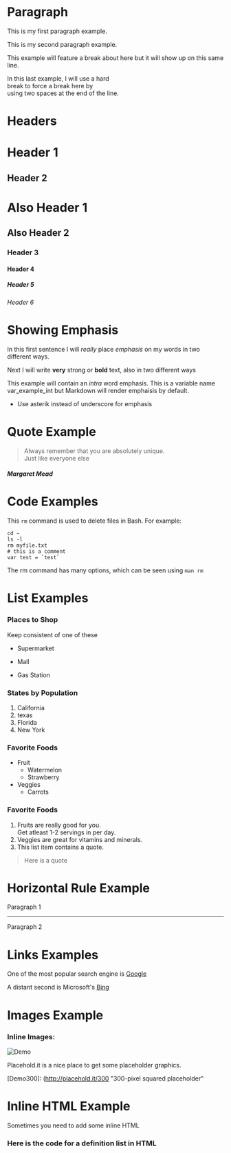 # Paragraph

This is my first paragraph example.

This is my second paragraph example.

This example will feature a break
about here but it will show up on
this same line.

In this last example, I will use a hard  
break to force a break here by  
using two spaces at the end of the line.

# Headers

Header 1
========

Header 2
--------

# Also Header 1

## Also Header 2

### Header 3

#### Header 4

##### Header 5

###### Header 6

# Showing Emphasis

In this first sentence I will _really_ place 
*emphasis* on my words in two different ways.

Next I will write __very__ strong or **bold** text, also in two 
different ways

This example will contain an _intra_ word emphasis. This is a variable
name var\_example\_int but Markdown will render emphaisis by 
default.

- Use asterik instead of underscore for emphasis

# Quote Example
> Always remember that you are absolutely unique.  
Just like everyone else

##### _Margaret Mead_

# Code Examples
This `rm` command is used to delete files in Bash. 
For example:

    cd ~
    ls -l
    rm myfile.txt
    # this is a comment
    var test = `test`

The rm command has many options, which can be seen using `man rm`

# List Examples

### Places to Shop

Keep consistent of one of these 

* Supermarket
+ Mall
- Gas Station

### States by Population

1. California
2. texas
3. Florida
4. New York

### Favorite Foods
* Fruit
    * Watermelon
    * Strawberry
* Veggies
    * Carrots

### Favorite Foods

1. Fruits are really good for you.  
   Get atleast 1-2 servings in per day.
2. Veggies are great for vitamins and minerals.
3. This list item contains a quote.


> Here is a quote


# Horizontal Rule Example

Paragraph 1

---

Paragraph 2

# Links Examples

One of the most popular search engine is [Google](http://google.com "Google Search")

A distant second is Microsoft's [Bing][msb]

[msb]: http://bing.com "Bing Search Engine"

# Images Example


### Inline Images:
![Demo](http://placehold.it/350x150)

Placehold.it is a nice place to get some placeholder graphics.


[Demo300]: (http://placehold.it/300 "300-pixel squared placeholder"

# Inline HTML Example

Sometimes you need to add some inline HTML

### Here is the code for a definition list in HTML